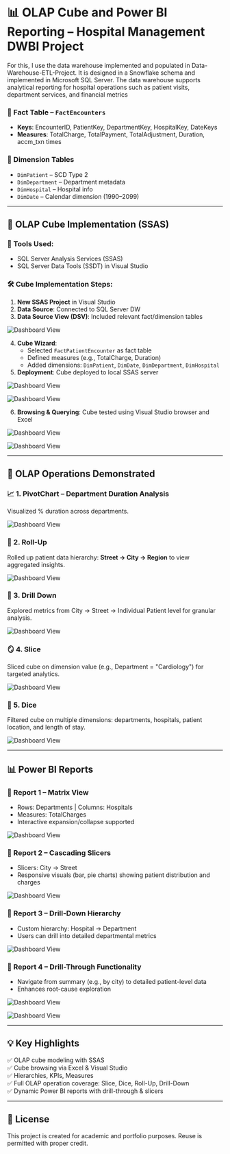 # 📊 OLAP Cube and Power BI Reporting – Hospital Management DWBI Project

For this, I use the data warehouse implemented and populated in Data-Warehouse-ETL-Project. It is designed in a Snowflake schema and implemented in Microsoft SQL Server. The data warehouse supports analytical reporting for hospital operations such as patient visits, department services, and financial metrics

### 🧾 Fact Table – `FactEncounters`
- **Keys**: EncounterID, PatientKey, DepartmentKey, HospitalKey, DateKeys
- **Measures**: TotalCharge, TotalPayment, TotalAdjustment, Duration, accm_txn times

### 📘 Dimension Tables
- `DimPatient` – SCD Type 2
- `DimDepartment` – Department metadata
- `DimHospital` – Hospital info
- `DimDate` – Calendar dimension (1990–2099)

---

## 🧮 OLAP Cube Implementation (SSAS)

### 🔧 Tools Used:
- SQL Server Analysis Services (SSAS)
- SQL Server Data Tools (SSDT) in Visual Studio

### 🛠️ Cube Implementation Steps:
1. **New SSAS Project** in Visual Studio
2. **Data Source**: Connected to SQL Server DW
3. **Data Source View (DSV)**: Included relevant fact/dimension tables

![Dashboard View](Screenshots/DSV.png)
 
4. **Cube Wizard**:
   - Selected `FactPatientEncounter` as fact table
   - Defined measures (e.g., TotalCharge, Duration)
   - Added dimensions: `DimPatient`, `DimDate`, `DimDepartment`, `DimHospital`
5. **Deployment**: Cube deployed to local SSAS server

  ![Dashboard View](Screenshots/cube.png)

  ![Dashboard View](Screenshots/deploy_cube.png)

6. **Browsing & Querying**: Cube tested using Visual Studio browser and Excel

![Dashboard View](Screenshots/Hierarchy.png)

![Dashboard View](Screenshots/KPI2.png)

---

## 🧪 OLAP Operations Demonstrated

### 📈 1. PivotChart – Department Duration Analysis
Visualized % duration across departments.  

![Dashboard View](Screenshots/pivot.png)

### 🧮 2. Roll-Up
Rolled up patient data hierarchy: **Street → City → Region** to view aggregated insights.

![Dashboard View](Screenshots/roll-up.png)

### 🔎 3. Drill Down
Explored metrics from City → Street → Individual Patient level for granular analysis.

![Dashboard View](Screenshots/drill-down.png)

### 🪞 4. Slice
Sliced cube on dimension value (e.g., Department = "Cardiology") for targeted analytics.

![Dashboard View](Screenshots/slice.png)

### 🎲 5. Dice
Filtered cube on multiple dimensions: departments, hospitals, patient location, and length of stay.

![Dashboard View](Screenshots/dice.png)

---

## 📊 Power BI Reports

### 📌 Report 1 – Matrix View
- Rows: Departments | Columns: Hospitals
- Measures: TotalCharges
- Interactive expansion/collapse supported

![Dashboard View](Screenshots/report.png)

### 📌 Report 2 – Cascading Slicers
- Slicers: City → Street
- Responsive visuals (bar, pie charts) showing patient distribution and charges

![Dashboard View](Screenshots/report1.png)

### 📌 Report 3 – Drill-Down Hierarchy
- Custom hierarchy: Hospital → Department
- Users can drill into detailed departmental metrics

![Dashboard View](Screenshots/report3.1.png)

### 📌 Report 4 – Drill-Through Functionality
- Navigate from summary (e.g., by city) to detailed patient-level data
- Enhances root-cause exploration

![Dashboard View](Screenshots/report4.1.png)

![Dashboard View](Screenshots/report4.2.png)

---

## 💡 Key Highlights

✅ OLAP cube modeling with SSAS  
✅ Cube browsing via Excel & Visual Studio  
✅ Hierarchies, KPIs, Measures  
✅ Full OLAP operation coverage: Slice, Dice, Roll-Up, Drill-Down  
✅ Dynamic Power BI reports with drill-through & slicers

---

## 📜 License

This project is created for academic and portfolio purposes. Reuse is permitted with proper credit.

